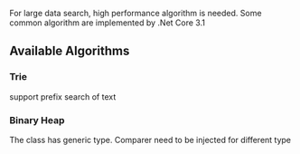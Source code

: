 For large data search, high performance algorithm is needed. Some common algorithm are implemented by .Net Core 3.1

## Available Algorithms
### Trie
support prefix search of text

### Binary Heap
The class has generic type. Comparer need to be injected for different type
